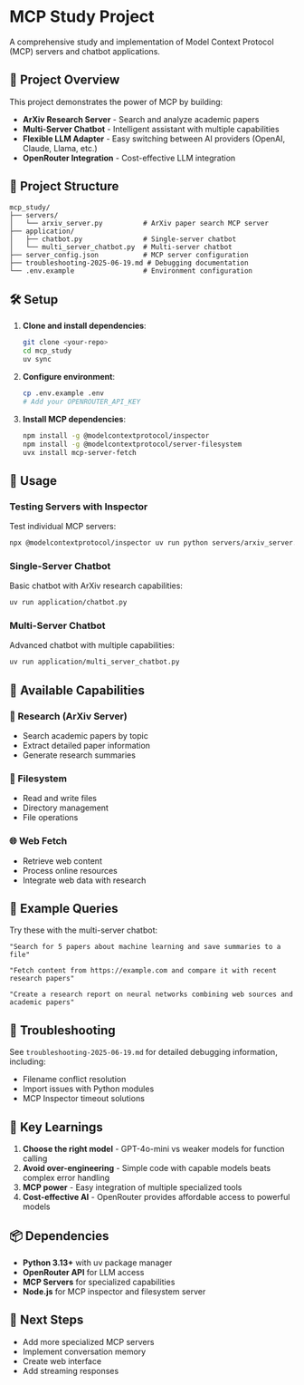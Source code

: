 # MCP Study Project

A comprehensive study and implementation of Model Context Protocol (MCP) servers and chatbot applications.

## 🚀 Project Overview

This project demonstrates the power of MCP by building:
- **ArXiv Research Server** - Search and analyze academic papers
- **Multi-Server Chatbot** - Intelligent assistant with multiple capabilities
- **Flexible LLM Adapter** - Easy switching between AI providers (OpenAI, Claude, Llama, etc.)
- **OpenRouter Integration** - Cost-effective LLM integration

## 📁 Project Structure

```
mcp_study/
├── servers/
│   └── arxiv_server.py          # ArXiv paper search MCP server
├── application/
│   ├── chatbot.py               # Single-server chatbot
│   └── multi_server_chatbot.py  # Multi-server chatbot
├── server_config.json           # MCP server configuration
├── troubleshooting-2025-06-19.md # Debugging documentation
└── .env.example                 # Environment configuration
```

## 🛠️ Setup

1. **Clone and install dependencies**:
   ```bash
   git clone <your-repo>
   cd mcp_study
   uv sync
   ```

2. **Configure environment**:
   ```bash
   cp .env.example .env
   # Add your OPENROUTER_API_KEY
   ```

3. **Install MCP dependencies**:
   ```bash
   npm install -g @modelcontextprotocol/inspector
   npm install -g @modelcontextprotocol/server-filesystem
   uvx install mcp-server-fetch
   ```

## 🔧 Usage

### Testing Servers with Inspector

Test individual MCP servers:
```bash
npx @modelcontextprotocol/inspector uv run python servers/arxiv_server.py
```

### Single-Server Chatbot

Basic chatbot with ArXiv research capabilities:
```bash
uv run application/chatbot.py
```

### Multi-Server Chatbot

Advanced chatbot with multiple capabilities:
```bash
uv run application/multi_server_chatbot.py
```

## 🤖 Available Capabilities

### 🔬 Research (ArXiv Server)
- Search academic papers by topic
- Extract detailed paper information
- Generate research summaries

### 📁 Filesystem
- Read and write files
- Directory management
- File operations

### 🌐 Web Fetch
- Retrieve web content
- Process online resources
- Integrate web data with research

## 📝 Example Queries

Try these with the multi-server chatbot:

```
"Search for 5 papers about machine learning and save summaries to a file"

"Fetch content from https://example.com and compare it with recent research papers"

"Create a research report on neural networks combining web sources and academic papers"
```

## 🐛 Troubleshooting

See `troubleshooting-2025-06-19.md` for detailed debugging information, including:
- Filename conflict resolution
- Import issues with Python modules
- MCP Inspector timeout solutions

## 🎯 Key Learnings

1. **Choose the right model** - GPT-4o-mini vs weaker models for function calling
2. **Avoid over-engineering** - Simple code with capable models beats complex error handling
3. **MCP power** - Easy integration of multiple specialized tools
4. **Cost-effective AI** - OpenRouter provides affordable access to powerful models

## 📦 Dependencies

- **Python 3.13+** with uv package manager
- **OpenRouter API** for LLM access
- **MCP Servers** for specialized capabilities
- **Node.js** for MCP inspector and filesystem server

## 🚀 Next Steps

- Add more specialized MCP servers
- Implement conversation memory
- Create web interface
- Add streaming responses
